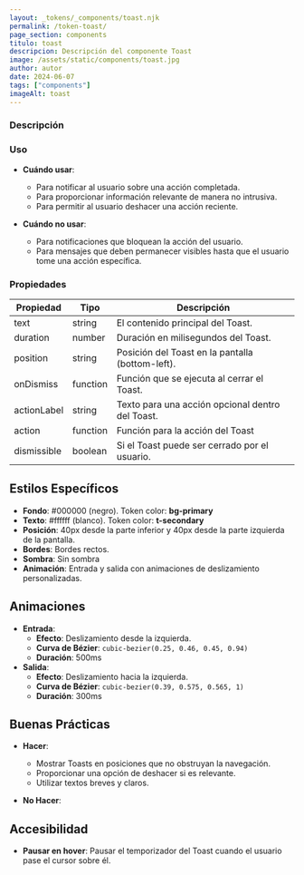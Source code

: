 ```yaml
---
layout: _tokens/_components/toast.njk
permalink: /token-toast/
page_section: components
titulo: toast
descripcion: Descripción del componente Toast
image: /assets/static/components/toast.jpg
author: autor
date: 2024-06-07
tags: ["components"]
imageAlt: toast
---
```


### Descripción

### Uso

- **Cuándo usar**:
  - Para notificar al usuario sobre una acción completada.
  - Para proporcionar información relevante de manera no intrusiva.
  - Para permitir al usuario deshacer una acción reciente.
- **Cuándo no usar**:

  - Para notificaciones que bloquean la acción del usuario.
  - Para mensajes que deben permanecer visibles hasta que el usuario tome una acción específica.

### Propiedades

| Propiedad   | Tipo     | Descripción                                      |
| ----------- | -------- | ------------------------------------------------ |
| text        | string   | El contenido principal del Toast.                |
| duration    | number   | Duración en milisegundos del Toast.              |
| position    | string   | Posición del Toast en la pantalla (bottom-left). |
| onDismiss   | function | Función que se ejecuta al cerrar el Toast.       |
| actionLabel | string   | Texto para una acción opcional dentro del Toast. |
| action      | function | Función para la acción del Toast                 |
| dismissible | boolean  | Si el Toast puede ser cerrado por el usuario.    |

## Estilos Específicos

- **Fondo**: #000000 (negro). Token color: **bg-primary**
- **Texto**: #ffffff (blanco). Token color: **t-secondary**
- **Posición**: 40px desde la parte inferior y 40px desde la parte izquierda de la pantalla.
- **Bordes**: Bordes rectos.
- **Sombra**: Sin sombra
- **Animación**: Entrada y salida con animaciones de deslizamiento personalizadas.

## Animaciones

- **Entrada**:
  - **Efecto**: Deslizamiento desde la izquierda.
  - **Curva de Bézier**: `cubic-bezier(0.25, 0.46, 0.45, 0.94)`
  - **Duración**: 500ms
- **Salida**:
  - **Efecto**: Deslizamiento hacia la izquierda.
  - **Curva de Bézier**: `cubic-bezier(0.39, 0.575, 0.565, 1)`
  - **Duración**: 300ms

## Buenas Prácticas

- **Hacer**:

  - Mostrar Toasts en posiciones que no obstruyan la navegación.
  - Proporcionar una opción de deshacer si es relevante.
  - Utilizar textos breves y claros.

- **No Hacer**:

## Accesibilidad

- **Pausar en hover**: Pausar el temporizador del Toast cuando el usuario pase el cursor sobre él.


